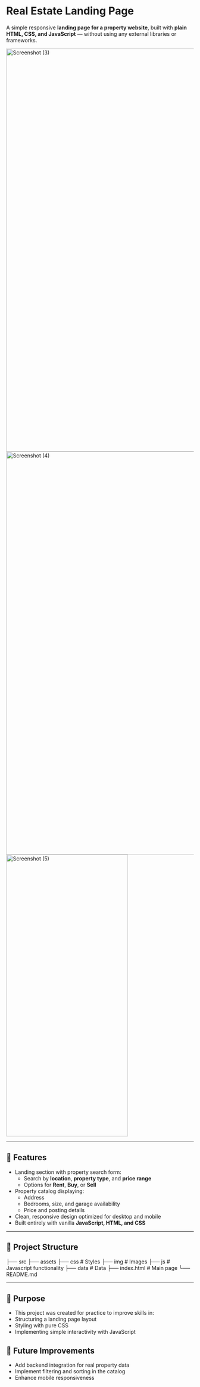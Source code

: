 # Real Estate Landing Page

A simple responsive **landing page for a property website**, built with **plain HTML, CSS, and JavaScript** — without using any external libraries or frameworks.

<img width="1898" height="1080" alt="Screenshot (3)" src="https://github.com/user-attachments/assets/5ddba7ca-03e7-4715-9d2a-ff42b4ac38be" />
<img width="1898" height="1080" alt="Screenshot (4)" src="https://github.com/user-attachments/assets/23493b57-4e21-4417-9692-5023dfcd549c" />
<img width="327" height="755" alt="Screenshot (5)" src="https://github.com/user-attachments/assets/b4bc56ea-b3d7-4162-99c2-615efd5a1850" />


---

## 🚀 Features
- Landing section with property search form:
  - Search by **location**, **property type**, and **price range**  
  - Options for **Rent**, **Buy**, or **Sell**
- Property catalog displaying:
  - Address  
  - Bedrooms, size, and garage availability  
  - Price and posting details  
- Clean, responsive design optimized for desktop and mobile
- Built entirely with vanilla **JavaScript, HTML, and CSS**

---

## 📂 Project Structure
├── src
    ├── assets
        ├── css # Styles
        ├── img # Images
        ├── js # Javascript functionality
    ├── data # Data
├── index.html # Main page
└── README.md

---

## 🎯 Purpose

- This project was created for practice to improve skills in:
- Structuring a landing page layout
- Styling with pure CSS
- Implementing simple interactivity with JavaScript

## 📌 Future Improvements
- Add backend integration for real property data
- Implement filtering and sorting in the catalog
- Enhance mobile responsiveness
